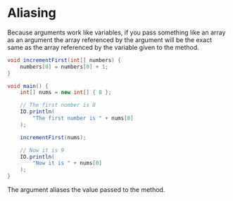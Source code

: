 # Aliasing

Because arguments work like variables, if you pass something
like an array as an argument the array referenced by the argument will be the exact same as the array referenced by the variable given to the method.

```java
void incrementFirst(int[] numbers) {
    numbers[0] = numbers[0] + 1;
}

void main() {
    int[] nums = new int[] { 8 };

    // The first number is 8
    IO.println(
        "The first number is " + nums[0]
    );

    incrementFirst(nums);

    // Now it is 9
    IO.println(
        "Now it is " + nums[0]
    );
}
```

The argument aliases the value passed to the method.
